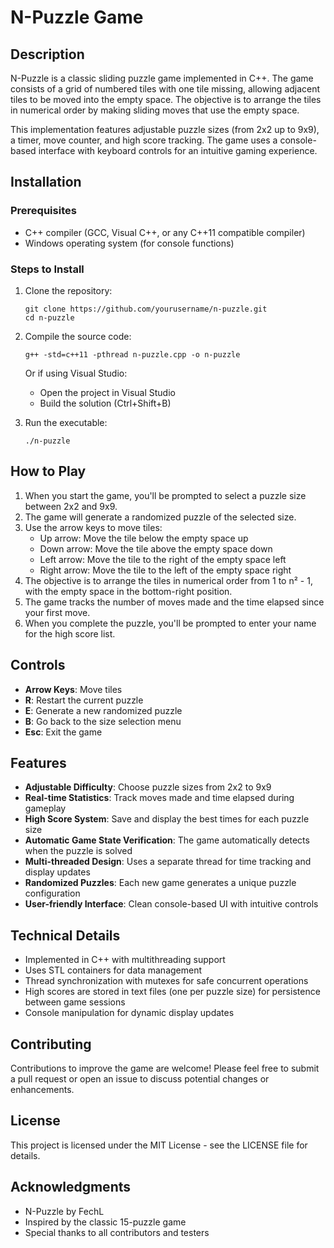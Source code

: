 # N-Puzzle Game

## Description
N-Puzzle is a classic sliding puzzle game implemented in C++. The game consists of a grid of numbered tiles with one tile missing, allowing adjacent tiles to be moved into the empty space. The objective is to arrange the tiles in numerical order by making sliding moves that use the empty space.

This implementation features adjustable puzzle sizes (from 2x2 up to 9x9), a timer, move counter, and high score tracking. The game uses a console-based interface with keyboard controls for an intuitive gaming experience.

## Installation

### Prerequisites
- C++ compiler (GCC, Visual C++, or any C++11 compatible compiler)
- Windows operating system (for console functions)

### Steps to Install
1. Clone the repository:
   ```
   git clone https://github.com/yourusername/n-puzzle.git
   cd n-puzzle
   ```

2. Compile the source code:
   ```
   g++ -std=c++11 -pthread n-puzzle.cpp -o n-puzzle
   ```
   
   Or if using Visual Studio:
   - Open the project in Visual Studio
   - Build the solution (Ctrl+Shift+B)

3. Run the executable:
   ```
   ./n-puzzle
   ```

## How to Play

1. When you start the game, you'll be prompted to select a puzzle size between 2x2 and 9x9.
2. The game will generate a randomized puzzle of the selected size.
3. Use the arrow keys to move tiles:
   - Up arrow: Move the tile below the empty space up
   - Down arrow: Move the tile above the empty space down
   - Left arrow: Move the tile to the right of the empty space left
   - Right arrow: Move the tile to the left of the empty space right
4. The objective is to arrange the tiles in numerical order from 1 to n² - 1, with the empty space in the bottom-right position.
5. The game tracks the number of moves made and the time elapsed since your first move.
6. When you complete the puzzle, you'll be prompted to enter your name for the high score list.

## Controls

- **Arrow Keys**: Move tiles
- **R**: Restart the current puzzle
- **E**: Generate a new randomized puzzle
- **B**: Go back to the size selection menu
- **Esc**: Exit the game

## Features

- **Adjustable Difficulty**: Choose puzzle sizes from 2x2 to 9x9
- **Real-time Statistics**: Track moves made and time elapsed during gameplay
- **High Score System**: Save and display the best times for each puzzle size
- **Automatic Game State Verification**: The game automatically detects when the puzzle is solved
- **Multi-threaded Design**: Uses a separate thread for time tracking and display updates
- **Randomized Puzzles**: Each new game generates a unique puzzle configuration
- **User-friendly Interface**: Clean console-based UI with intuitive controls

## Technical Details

- Implemented in C++ with multithreading support
- Uses STL containers for data management
- Thread synchronization with mutexes for safe concurrent operations
- High scores are stored in text files (one per puzzle size) for persistence between game sessions
- Console manipulation for dynamic display updates

## Contributing

Contributions to improve the game are welcome! Please feel free to submit a pull request or open an issue to discuss potential changes or enhancements.

## License

This project is licensed under the MIT License - see the LICENSE file for details.

## Acknowledgments

- N-Puzzle by FechL
- Inspired by the classic 15-puzzle game
- Special thanks to all contributors and testers
